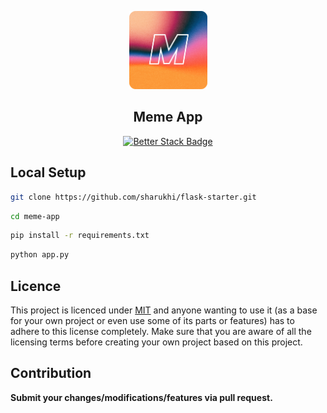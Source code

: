 
<div align="center">
  <p>
      <img style="width: 125px;" src="static/ico.png">
  </p>
  <h2> Meme App </h2>

[![Better Stack Badge](https://uptime.betterstack.com/status-badges/v3/monitor/zohy.svg)](https://uptime.betterstack.com/?utm_source=status_badge)
</div>




## Local Setup

```bash 
git clone https://github.com/sharukhi/flask-starter.git
```
```bash 
cd meme-app
```
```bash 
pip install -r requirements.txt
```
```bash 
python app.py
```




## Licence
This project is licenced under [MIT](https://github.com/Sharukhi/meme-app/blob/main/LICENSE) and anyone wanting to use it (as a base for your own project or even use some of its parts or features) has to adhere to this license completely. Make sure that you are aware of all the licensing terms before creating your own project based on this project.


## Contribution


**Submit your changes/modifications/features via pull request.**



